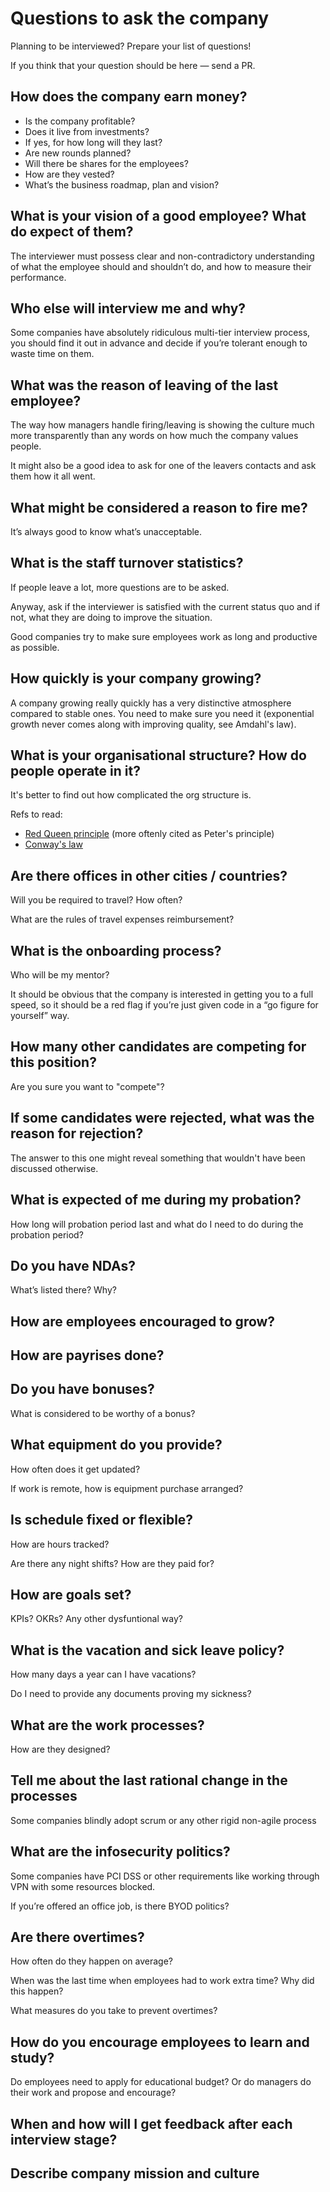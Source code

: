 # Questions to ask the company

Planning to be interviewed? Prepare your list of questions!

If you think that your question should be here — send a PR.

## How does the company earn money?

- Is the company profitable?
- Does it live from investments?
- If yes, for how long will they last?
- Are new rounds planned?
- Will there be shares for the employees?
- How are they vested?
- What’s the business roadmap, plan and vision?

## What is your vision of a good employee? What do expect of them?

The interviewer must possess clear and non-contradictory understanding of what the employee should and shouldn’t do, and how to measure their performance.

## Who else will interview me and why?

Some companies have absolutely ridiculous multi-tier interview process, you should find it out in advance and decide if you’re tolerant enough to waste time on them.

## What was the reason of leaving of the last employee?

The way how managers handle firing/leaving is showing the culture much more transparently than any words on how much the company values people.

It might also be a good idea to ask for one of the leavers contacts and ask them how it all went.

## What might be considered a reason to fire me?

It’s always good to know what’s unacceptable.

## What is the staff turnover statistics?

If people leave a lot, more questions are to be asked.

Anyway, ask if the interviewer is satisfied with the current status quo and if not, what they are doing to improve the situation.

Good companies try to make sure employees work as long and productive as possible.

## How quickly is your company growing?

A company growing really quickly has a very distinctive atmosphere compared to stable ones. You need to make sure you need it (exponential growth never comes along with improving quality, see Amdahl's law).

## What is your organisational structure? How do people operate in it?

It's better to find out how complicated the org structure is.

Refs to read:
- [Red Queen principle](http://pespmc1.vub.ac.be/REDQUEEN.html) (more oftenly cited as Peter's principle)
- [Conway's law](https://en.wikipedia.org/wiki/Conway%27s_law)

## Are there offices in other cities / countries?

Will you be required to travel? How often?

What are the rules of travel expenses reimbursement?

## What is the onboarding process?

Who will be my mentor?

It should be obvious that the company is interested in getting you to a full speed, so it should be a red flag if you’re just given code in a “go figure for yourself” way.

## How many other candidates are competing for this position?

Are you sure you want to "compete"?

## If some candidates were rejected, what was the reason for rejection?

The answer to this one might reveal something that wouldn't have been discussed otherwise.

## What is expected of me during my probation?

How long will probation period last and what do I need to do during the probation period?

## Do you have NDAs?

What’s listed there? Why?

## How are employees encouraged to grow?

## How are payrises done?

## Do you have bonuses?

What is considered to be worthy of a bonus?

## What equipment do you provide?

How often does it get updated?

If work is remote, how is equipment purchase arranged?

## Is schedule fixed or flexible?

How are hours tracked?

Are there any night shifts? How are they paid for?

## How are goals set?

KPIs? OKRs? Any other dysfuntional way?

## What is the vacation and sick leave policy?

How many days a year can I have vacations?

Do I need to provide any documents proving my sickness?

## What are the work processes?

How are they designed?

## Tell me about the last rational change in the processes

Some companies blindly adopt scrum or any other rigid non-agile process

## What are the infosecurity politics?

Some companies have PCI DSS or other requirements like working through VPN with some resources blocked.

If you’re offered an office job, is there BYOD politics?

## Are there overtimes?

How often do they happen on average?

When was the last time when employees had to work extra time? Why did this happen?

What measures do you take to prevent overtimes?

## How do you encourage employees to learn and study?

Do employees need to apply for educational budget? Or do managers do their work and propose and encourage?

## When and how will I get feedback after each interview stage?

## Describe company mission and culture

